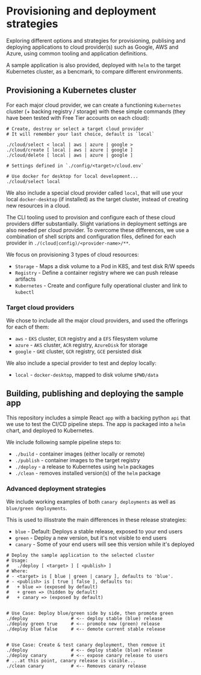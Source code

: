 # Provisioning and deployment strategies

Exploring different options and strategies for provisioning, publising and deploying applications to cloud provider(s) such as Google, AWS and Azure, using common tooling and application definitions. 

A sample application is also provided, deployed with `helm` to the target Kubernetes cluster, as a bencmark, to compare different environments. 

## Provisioning a Kubernetes cluster
For each major cloud provider, we can create a functioning `Kubernetes` cluster (+ backing registry / storage) with these simple commands (they have been tested with Free Tier accounts on each cloud):
```
# Create, destroy or select a target cloud provider
# It will remember your last choice, default is `local`

./cloud/select < local | aws | azure | google >
./cloud/create [ local | aws | azure | google ]
./cloud/delete [ local | aws | azure | google ]

# Settings defined in `./config/<target>/cloud.env`

# Use docker for desktop for local development...
./cloud/select local 

```

We also include a special cloud provider called `local`, that will use your local `docker-desktop` (if installed) as the target cluster, instead of creating new resources in a cloud. 

The CLI tooling used to provision and configure each of these cloud providers differ substantially. Slight variations in deployment settings are also needed per cloud provider. To overcome these differences, we use a combination of shell scripts and configuration files, defined for each provider in `./(cloud|config)/<provider-name>/**`.

We focus on provisioning 3 types of cloud resources:
 - `Storage` - Maps a disk volume to a Pod in K8S, and test disk R/W speeds
 - `Registry` - Define a container registry where we can push release artifacts
 - `Kubernetes` - Create and configure fully operational cluster and link to `kubectl`

 
### Target cloud providers

We chose to include all the major cloud providers, and used the offerings for each of them:

- `aws` - `EKS` cluster, `ECR` registry and a `EFS` filesystem volume
- `azure` - `AKS` cluster, `ACR` registry, `AzureDisk` for storage
- `google` - `GKE` cluster, `GCR` registry, `GCE` persisted disk

We also include a special provider to test and deploy locally:
- `local` - `docker-desktop`, mapped to disk volume `$PWD/data`


## Building, publishing and deploying the sample app

This repository includes a simple React `app` with a backing python `api` that we use to test the CI/CD pipeline steps. The app is packaged into a `helm` chart, and deployed to Kubernetes.

We include following sample pipeline steps to:
 - `./build` - container images (either locally or remote)
 - `./publish` - container images to the target registry
 - `./deploy` - a release to Kubernetes using `helm` packages
 - `./clean` - removes installed version(s) of the `helm` package

### Advanced deployment strategies

We include working examples of both `canary deployments` as well as `blue/green deployments`. 

This is used to illisstrate the main differences in these release strategies:
 - `blue` - Default: Deploys a stable release, exposed to your end users
 - `green` - Deploy a new version, but it's not visible to end users
 - `canary` - Some of your end users will see this version while it's deployed


```
# Deploy the sample application to the selected cluster
# Usage: 
#   ./deploy [ <target> ] [ <publish> ]
# Where:
# - <target> is [ blue | green | canary ], defaults to 'blue'.
# - <publish> is [ true | false ], defaults to:
#   + blue => (exposed by default)
#   + green => (hidden by default)
#   + canary => (exposed by default)


# Use Case: Deploy blue/green side by side, then promote green
./deploy                # <-- deploy stable (blue) release
./deploy green true     # <-- promote new (green) release
./deploy blue false     # <-- demote current stable release


# Use Case: Create & test canary deployment, then remove it
./deploy                # <-- deploy stable (blue) release
./deploy canary         # <-- expose canary release to users
# ...at this point, canary release is visible...
./clean canary          # <-- Removes canary release

```
